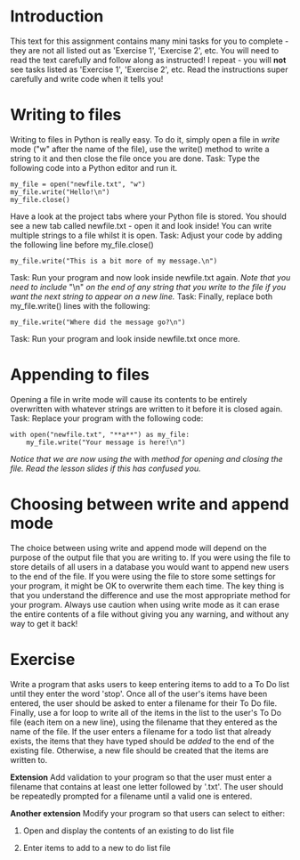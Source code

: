  

# Introduction

This text for this assignment contains many mini tasks for you to complete - they are not all listed out as 'Exercise 1', 'Exercise 2', etc. 
You will need to read the text carefully and follow along as instructed!
I repeat - you will **not** see tasks listed as 'Exercise 1', 'Exercise 2', etc. Read the instructions super carefully and write code when it tells you!


# Writing to files

Writing to files in Python is really easy. To do it, simply open a file in _write_ mode ("w" after the name of the file), use the write() method to write a string to it and then close the file once you are done. Task: Type the following code into a Python editor and run it.  

```
my_file = open("newfile.txt", "w")
my_file.write("Hello!\n")
my_file.close()
```

Have a look at the project tabs where your Python file is stored. You should see a new tab called newfile.txt - open it and look inside!  You can write multiple strings to a file whilst it is open. 
Task: Adjust your code by adding the following line before my_file.close()  

```
my_file.write("This is a bit more of my message.\n")
```

Task: Run your program and now look inside newfile.txt again.  _Note that you need to include_ "\n" _on the end of any string that you write to the file if you want the next string to appear on a new line._ Task: Finally, replace both my_file.write() lines with the following:  

```
my_file.write("Where did the message go?\n")
```

Task: Run your program and look inside newfile.txt once more.  

# Appending to files

Opening a file in write mode will cause its contents to be entirely overwritten with whatever strings are written to it before it is closed again.  Task: Replace your program with the following code:  

```
with open("newfile.txt", "**a**") as my_file:
    my_file.write("Your message is here!\n")
```

_Notice that we are now using the_ with _method for opening and closing the file. Read the lesson slides if this has confused you._
  

# Choosing between write and append mode

The choice between using write and append mode will depend on the purpose of the output file that you are writing to.  If you were using the file to store details of all users in a database you would want to append new users to the end of the file.   If you were using the file to store some settings for your program, it might be OK to overwrite them each time.  The key thing is that you understand the difference and use the most appropriate method for your program. Always use caution when using write mode as it can erase the entire contents of a file without giving you any warning, and without any way to get it back!  

# Exercise

Write a program that asks users to keep entering items to add to a To Do list until they enter the word 'stop'. 
Once all of the user's items have been entered, the user should be asked to enter a filename for their To Do file.
Finally, use a for loop to write all of the items in the list to the user's To Do file (each item on a new line), using the filename that they entered as the name of the file. If the user enters a filename for a todo list that already exists, the items that they have typed should be _added_ to the end of the existing file. Otherwise, a new file should be created that the items are written to.


**Extension**
Add validation to your program so that the user must enter a filename that contains at least one letter followed by '.txt'. The user should be repeatedly prompted for a filename until a valid one is entered. 


**Another extension**
Modify your program so that users can select to either:

1. Open and display the contents of an existing to do list file

2. Enter items to add to a new to do list file 